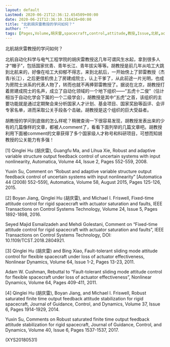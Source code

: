 ```yaml
---
layout: default
Lastmod: 2020-06-21T12:36:12.654509+00:00
date: 2020-06-21T12:36:10.316426+00:00
title: "北航胡庆雷教授的学问如何？"
author: ""
tags: [Pages,Volume,胡庆雷,spacecraft,control,attitude,教授,Issue,北航,actuator,新语丝]
---
```


北航胡庆雷教授的学问如何？

北航自动化科学与电气工程学院的胡庆雷教授这几年可谓风生水起，拿到很多人才“帽子”，包括国家优青、青年长江、青年拔尖等等。胡教授是前几年从哈工大跳到北航来的，好像在哈工大抑郁不得志，来到北航后，一开始傍上了郭雷教授（杰青/长江），之后更借机傍上了房建成院士，认上干爹了，从此前途一片光明，也成为房院士派系的代表人物了，转而也就不再捧郭雷教授了。据说在北京，胡教授打着房建成院士的名声，成立了自动化领域的一个地下组织——“五虎十二俊”（估计相当于自动化学会下属的一个二级学会），胡教授是其中“五虎”之首，该组织的主要功能就是通过定期聚会来分析国家人才计划、基金项目、国家奖励等函评、会评专家名单，进而采取公关手段各个击破。胡教授是这个组织的巨大受益者。

胡教授的学问到底做的怎么样呢？稍微查询一下很容易发现，胡教授发表出来的少有的几篇像样的文章，都被人comment了，看看下面列举的几篇文章吧。胡教授利用下面被comment的文章获得了多个国家级人才称号和科研项目，可想而知胡教授的公关能力有多强！

[1]     Qinglei Hu (胡庆雷), Guangfu Ma, and Lihua Xie, Robust and adaptive variable structure output feedback control of uncertain systems with input nonlinearity, Automatica, Volume 44, Issue 2, Pages 552-559, 2008.

Yuxin Su, Comment on “Robust and adaptive variable structure output feedback control of uncertain systems with input nonlinearity” [Automatica 44 (2008) 552–559], Automatica, Volume 58, August 2015, Pages 125-126, 2015.

[2]    Boyan Jiang, Qinglei Hu (胡庆雷), and Michael I. Friswell, Fixed-time attitude control for rigid spacecraft with actuator saturation and faults, IEEE Transactions on Control Systems Technology, Volume 24, Issue 5, Pages 1892-1898, 2016.

Seyed Majid Esmailzadeh and Mehdi Golestani, Comment on “Fixed-time attitude control for rigid spacecraft with actuator saturation and faults”, IEEE Transactions on Control Systems Technology, DOI: 10.1109/TCST.2018.2804921.

[3]     Qinglei Hu (胡庆雷) and Bing Xiao, Fault-tolerant sliding mode attitude control for flexible spacecraft under loss of actuator effectiveness, Nonlinear Dynamics, Volume 64, Issue 1-2, Pages 13-23, 2011.

Adam W. Cushman, Rebuttal to “Fault-tolerant sliding mode attitude control for flexible spacecraft under loss of actuator effectiveness”, Nonlinear Dynamics, Volume 64, Pages 409-411, 2011.

[4]    Qinglei Hu (胡庆雷), Boyan Jiang, and Michael I. Friswell, Robust saturated finite time output feedback attitude stabilization for rigid spacecraft, Journal of Guidance, Control, and Dynamics, Volume 37, Issue 6, Pages 1914-1929, 2014.

Yuxin Su, Comments on Robust saturated finite time output feedback attitude stabilization for rigid spacecraft, Journal of Guidance, Control, and Dynamics, Volume 40, Issue 6, Pages 1537-1537, 2017.

(XYS20180531)

